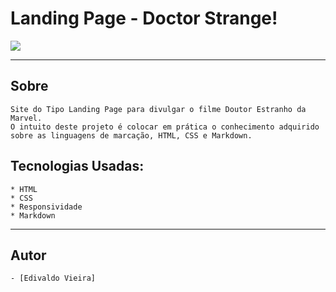 
# Landing Page  - Doctor Strange!

![](./img/doctorstrangepprt.png)

---

## Sobre

    Site do Tipo Landing Page para divulgar o filme Doutor Estranho da Marvel.
    O intuito deste projeto é colocar em prática o conhecimento adquirido sobre as linguagens de marcação, HTML, CSS e Markdown.

## Tecnologias Usadas:

    * HTML
    * CSS
    * Responsividade
    * Markdown
 ---

## Autor

    - [Edivaldo Vieira]